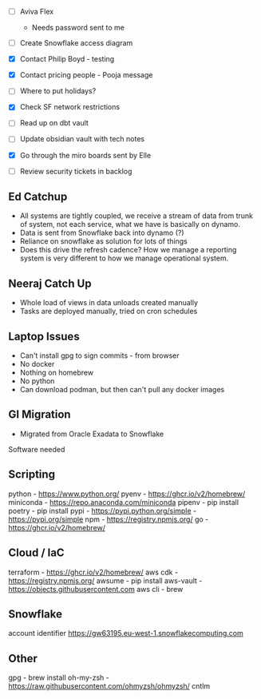 - [ ] Aviva Flex
	- Needs password sent to me
- [ ] Create Snowflake access diagram
- [x] Contact Philip Boyd - testing
- [x] Contact pricing people - Pooja message
- [ ] Where to put holidays?
- [x] Check SF network restrictions
- [ ] Read up on dbt vault
- [ ] Update obsidian vault with tech notes
- [x] Go through the miro boards sent by Elle
- [ ] Review security tickets in backlog


## Ed Catchup
- All systems are tightly coupled, we receive a stream of data from trunk of system, not each service, what we have is basically on dynamo. 
- Data is sent from Snowflake back into dynamo (?)
- Reliance on snowflake as solution for lots of things 
- Does this drive the refresh cadence? How we manage a reporting system is very different to how we manage operational system. 

## Neeraj Catch Up
- Whole load of views in data unloads created manually
- Tasks are deployed manually, tried on cron schedules

## Laptop Issues
- Can't install gpg to sign commits - from browser
- No docker
- Nothing on homebrew
- No python
- Can download podman, but then can't pull any docker images

## GI Migration
- Migrated from Oracle Exadata to Snowflake

Software needed

## Scripting
python - https://www.python.org/
pyenv - https://ghcr.io/v2/homebrew/
miniconda - https://repo.anaconda.com/miniconda
pipenv - pip install
poetry - pip install
pypi - https://pypi.python.org/simple
	- https://pypi.org/simple
npm - https://registry.npmjs.org/
go - https://ghcr.io/v2/homebrew/


## Cloud / IaC
terraform - https://ghcr.io/v2/homebrew/
aws cdk - https://registry.npmjs.org/
awsume - pip install
aws-vault - https://objects.githubusercontent.com
aws cli - brew

## Snowflake
account identifier 
https://gw63195.eu-west-1.snowflakecomputing.com


## Other
gpg - brew install
oh-my-zsh - https://raw.githubusercontent.com/ohmyzsh/ohmyzsh/
cntlm






